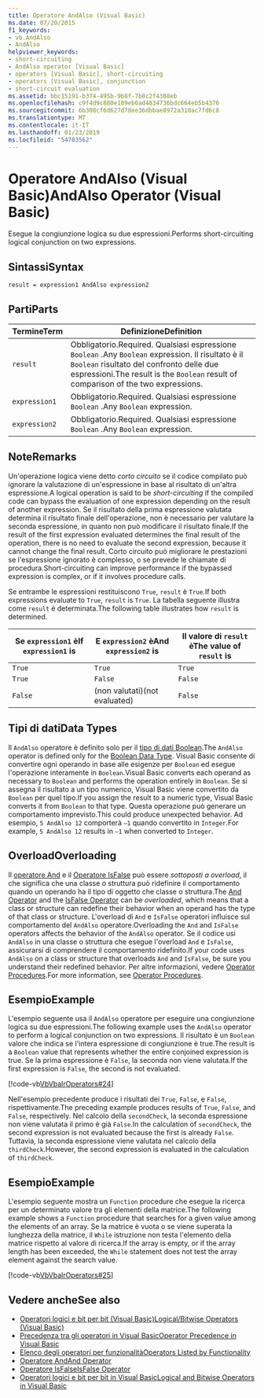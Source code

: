 ```yaml
---
title: Operatore AndAlso (Visual Basic)
ms.date: 07/20/2015
f1_keywords:
- vb.AndAlso
- AndAlso
helpviewer_keywords:
- short-circuiting
- AndAlso operator [Visual Basic]
- operators [Visual Basic], short-circuiting
- operators [Visual Basic], conjunction
- short-circuit evaluation
ms.assetid: bbc15191-b374-495b-9b8f-7b8c2f4388eb
ms.openlocfilehash: c9f4d9c880e189eb0ad4834736bdc664eb5b4376
ms.sourcegitcommit: 6b308cf6d627d78ee36dbbae8972a310ac7fd6c8
ms.translationtype: MT
ms.contentlocale: it-IT
ms.lasthandoff: 01/23/2019
ms.locfileid: "54703562"
---
```

# <a name="andalso-operator-visual-basic"></a><span data-ttu-id="94595-102">Operatore AndAlso (Visual Basic)</span><span class="sxs-lookup"><span data-stu-id="94595-102">AndAlso Operator (Visual Basic)</span></span>
<span data-ttu-id="94595-103">Esegue la congiunzione logica su due espressioni.</span><span class="sxs-lookup"><span data-stu-id="94595-103">Performs short-circuiting logical conjunction on two expressions.</span></span>  
  
## <a name="syntax"></a><span data-ttu-id="94595-104">Sintassi</span><span class="sxs-lookup"><span data-stu-id="94595-104">Syntax</span></span>  
  
```  
result = expression1 AndAlso expression2  
```  
  
## <a name="parts"></a><span data-ttu-id="94595-105">Parti</span><span class="sxs-lookup"><span data-stu-id="94595-105">Parts</span></span>  
  
|<span data-ttu-id="94595-106">Termine</span><span class="sxs-lookup"><span data-stu-id="94595-106">Term</span></span>|<span data-ttu-id="94595-107">Definizione</span><span class="sxs-lookup"><span data-stu-id="94595-107">Definition</span></span>|  
|---|---|  
|`result`|<span data-ttu-id="94595-108">Obbligatorio.</span><span class="sxs-lookup"><span data-stu-id="94595-108">Required.</span></span> <span data-ttu-id="94595-109">Qualsiasi espressione `Boolean` .</span><span class="sxs-lookup"><span data-stu-id="94595-109">Any `Boolean` expression.</span></span> <span data-ttu-id="94595-110">Il risultato è il `Boolean` risultato del confronto delle due espressioni.</span><span class="sxs-lookup"><span data-stu-id="94595-110">The result is the `Boolean` result of comparison of the two expressions.</span></span>|  
|`expression1`|<span data-ttu-id="94595-111">Obbligatorio.</span><span class="sxs-lookup"><span data-stu-id="94595-111">Required.</span></span> <span data-ttu-id="94595-112">Qualsiasi espressione `Boolean` .</span><span class="sxs-lookup"><span data-stu-id="94595-112">Any `Boolean` expression.</span></span>|  
|`expression2`|<span data-ttu-id="94595-113">Obbligatorio.</span><span class="sxs-lookup"><span data-stu-id="94595-113">Required.</span></span> <span data-ttu-id="94595-114">Qualsiasi espressione `Boolean` .</span><span class="sxs-lookup"><span data-stu-id="94595-114">Any `Boolean` expression.</span></span>|  
  
## <a name="remarks"></a><span data-ttu-id="94595-115">Note</span><span class="sxs-lookup"><span data-stu-id="94595-115">Remarks</span></span>  
 <span data-ttu-id="94595-116">Un'operazione logica viene detto *corto circuito* se il codice compilato può ignorare la valutazione di un'espressione in base al risultato di un'altra espressione.</span><span class="sxs-lookup"><span data-stu-id="94595-116">A logical operation is said to be *short-circuiting* if the compiled code can bypass the evaluation of one expression depending on the result of another expression.</span></span> <span data-ttu-id="94595-117">Se il risultato della prima espressione valutata determina il risultato finale dell'operazione, non è necessario per valutare la seconda espressione, in quanto non può modificare il risultato finale.</span><span class="sxs-lookup"><span data-stu-id="94595-117">If the result of the first expression evaluated determines the final result of the operation, there is no need to evaluate the second expression, because it cannot change the final result.</span></span> <span data-ttu-id="94595-118">Corto circuito può migliorare le prestazioni se l'espressione ignorato è complesso, o se prevede le chiamate di procedura.</span><span class="sxs-lookup"><span data-stu-id="94595-118">Short-circuiting can improve performance if the bypassed expression is complex, or if it involves procedure calls.</span></span>  
  
 <span data-ttu-id="94595-119">Se entrambe le espressioni restituiscono `True`, `result` è `True`.</span><span class="sxs-lookup"><span data-stu-id="94595-119">If both expressions evaluate to `True`, `result` is `True`.</span></span> <span data-ttu-id="94595-120">La tabella seguente illustra come `result` è determinata.</span><span class="sxs-lookup"><span data-stu-id="94595-120">The following table illustrates how `result` is determined.</span></span>  
  
|<span data-ttu-id="94595-121">Se `expression1` è</span><span class="sxs-lookup"><span data-stu-id="94595-121">If `expression1` is</span></span>|<span data-ttu-id="94595-122">E `expression2` è</span><span class="sxs-lookup"><span data-stu-id="94595-122">And `expression2` is</span></span>|<span data-ttu-id="94595-123">Il valore di `result` è</span><span class="sxs-lookup"><span data-stu-id="94595-123">The value of `result` is</span></span>|  
|---|---|---|  
|`True`|`True`|`True`|  
|`True`|`False`|`False`|  
|`False`|<span data-ttu-id="94595-124">(non valutati)</span><span class="sxs-lookup"><span data-stu-id="94595-124">(not evaluated)</span></span>|`False`|  
  
## <a name="data-types"></a><span data-ttu-id="94595-125">Tipi di dati</span><span class="sxs-lookup"><span data-stu-id="94595-125">Data Types</span></span>  
 <span data-ttu-id="94595-126">Il `AndAlso` operatore è definito solo per il [tipo di dati Boolean](../../../visual-basic/language-reference/data-types/boolean-data-type.md).</span><span class="sxs-lookup"><span data-stu-id="94595-126">The `AndAlso` operator is defined only for the [Boolean Data Type](../../../visual-basic/language-reference/data-types/boolean-data-type.md).</span></span> <span data-ttu-id="94595-127">Visual Basic consente di convertire ogni operando in base alle esigenze per `Boolean` ed esegue l'operazione interamente in `Boolean`.</span><span class="sxs-lookup"><span data-stu-id="94595-127">Visual Basic converts each operand as necessary to `Boolean` and performs the operation entirely in `Boolean`.</span></span> <span data-ttu-id="94595-128">Se si assegna il risultato a un tipo numerico, Visual Basic viene convertito da `Boolean` per quel tipo.</span><span class="sxs-lookup"><span data-stu-id="94595-128">If you assign the result to a numeric type, Visual Basic converts it from `Boolean` to that type.</span></span> <span data-ttu-id="94595-129">Questa operazione può generare un comportamento imprevisto.</span><span class="sxs-lookup"><span data-stu-id="94595-129">This could produce unexpected behavior.</span></span> <span data-ttu-id="94595-130">Ad esempio, `5 AndAlso 12` comporterà `–1` quando convertito in `Integer`.</span><span class="sxs-lookup"><span data-stu-id="94595-130">For example, `5 AndAlso 12` results in `–1` when converted to `Integer`.</span></span>  
  
## <a name="overloading"></a><span data-ttu-id="94595-131">Overload</span><span class="sxs-lookup"><span data-stu-id="94595-131">Overloading</span></span>  
 <span data-ttu-id="94595-132">Il [operatore And](../../../visual-basic/language-reference/operators/and-operator.md) e il [Operatore IsFalse](../../../visual-basic/language-reference/operators/isfalse-operator.md) può essere *sottoposti a overload*, il che significa che una classe o struttura può ridefinire il comportamento quando un operando ha il tipo di oggetto che classe o struttura.</span><span class="sxs-lookup"><span data-stu-id="94595-132">The [And Operator](../../../visual-basic/language-reference/operators/and-operator.md) and the [IsFalse Operator](../../../visual-basic/language-reference/operators/isfalse-operator.md) can be *overloaded*, which means that a class or structure can redefine their behavior when an operand has the type of that class or structure.</span></span> <span data-ttu-id="94595-133">L'overload di `And` e `IsFalse` operatori influisce sul comportamento del `AndAlso` operatore.</span><span class="sxs-lookup"><span data-stu-id="94595-133">Overloading the `And` and `IsFalse` operators affects the behavior of the `AndAlso` operator.</span></span> <span data-ttu-id="94595-134">Se il codice usi `AndAlso` in una classe o struttura che esegue l'overload `And` e `IsFalse`, assicurarsi di comprendere il comportamento ridefinito.</span><span class="sxs-lookup"><span data-stu-id="94595-134">If your code uses `AndAlso` on a class or structure that overloads `And` and `IsFalse`, be sure you understand their redefined behavior.</span></span> <span data-ttu-id="94595-135">Per altre informazioni, vedere [Operator Procedures](../../../visual-basic/programming-guide/language-features/procedures/operator-procedures.md).</span><span class="sxs-lookup"><span data-stu-id="94595-135">For more information, see [Operator Procedures](../../../visual-basic/programming-guide/language-features/procedures/operator-procedures.md).</span></span>  
  
## <a name="example"></a><span data-ttu-id="94595-136">Esempio</span><span class="sxs-lookup"><span data-stu-id="94595-136">Example</span></span>  
 <span data-ttu-id="94595-137">L'esempio seguente usa il `AndAlso` operatore per eseguire una congiunzione logica su due espressioni.</span><span class="sxs-lookup"><span data-stu-id="94595-137">The following example uses the `AndAlso` operator to perform a logical conjunction on two expressions.</span></span> <span data-ttu-id="94595-138">Il risultato è un `Boolean` valore che indica se l'intera espressione di congiunzione è true.</span><span class="sxs-lookup"><span data-stu-id="94595-138">The result is a `Boolean` value that represents whether the entire conjoined expression is true.</span></span> <span data-ttu-id="94595-139">Se la prima espressione è `False`, la seconda non viene valutata.</span><span class="sxs-lookup"><span data-stu-id="94595-139">If the first expression is `False`, the second is not evaluated.</span></span>  
  
 [!code-vb[VbVbalrOperators#24](../../../visual-basic/language-reference/operators/codesnippet/VisualBasic/andalso-operator_1.vb)]  
  
 <span data-ttu-id="94595-140">Nell'esempio precedente produce i risultati dei `True`, `False`, e `False`, rispettivamente.</span><span class="sxs-lookup"><span data-stu-id="94595-140">The preceding example produces results of `True`, `False`, and `False`, respectively.</span></span> <span data-ttu-id="94595-141">Nel calcolo della `secondCheck`, la seconda espressione non viene valutata il primo è già `False`.</span><span class="sxs-lookup"><span data-stu-id="94595-141">In the calculation of `secondCheck`, the second expression is not evaluated because the first is already `False`.</span></span> <span data-ttu-id="94595-142">Tuttavia, la seconda espressione viene valutata nel calcolo della `thirdCheck`.</span><span class="sxs-lookup"><span data-stu-id="94595-142">However, the second expression is evaluated in the calculation of `thirdCheck`.</span></span>  
  
## <a name="example"></a><span data-ttu-id="94595-143">Esempio</span><span class="sxs-lookup"><span data-stu-id="94595-143">Example</span></span>  
 <span data-ttu-id="94595-144">L'esempio seguente mostra un `Function` procedure che esegue la ricerca per un determinato valore tra gli elementi della matrice.</span><span class="sxs-lookup"><span data-stu-id="94595-144">The following example shows a `Function` procedure that searches for a given value among the elements of an array.</span></span> <span data-ttu-id="94595-145">Se la matrice è vuota o se viene superata la lunghezza della matrice, il `While` istruzione non testa l'elemento della matrice rispetto al valore di ricerca.</span><span class="sxs-lookup"><span data-stu-id="94595-145">If the array is empty, or if the array length has been exceeded, the `While` statement does not test the array element against the search value.</span></span>  
  
 [!code-vb[VbVbalrOperators#25](../../../visual-basic/language-reference/operators/codesnippet/VisualBasic/andalso-operator_2.vb)]  
  
## <a name="see-also"></a><span data-ttu-id="94595-146">Vedere anche</span><span class="sxs-lookup"><span data-stu-id="94595-146">See also</span></span>
- [<span data-ttu-id="94595-147">Operatori logici e bit per bit (Visual Basic)</span><span class="sxs-lookup"><span data-stu-id="94595-147">Logical/Bitwise Operators (Visual Basic)</span></span>](../../../visual-basic/language-reference/operators/logical-bitwise-operators.md)
- [<span data-ttu-id="94595-148">Precedenza tra gli operatori in Visual Basic</span><span class="sxs-lookup"><span data-stu-id="94595-148">Operator Precedence in Visual Basic</span></span>](../../../visual-basic/language-reference/operators/operator-precedence.md)
- [<span data-ttu-id="94595-149">Elenco degli operatori per funzionalità</span><span class="sxs-lookup"><span data-stu-id="94595-149">Operators Listed by Functionality</span></span>](../../../visual-basic/language-reference/operators/operators-listed-by-functionality.md)
- [<span data-ttu-id="94595-150">Operatore And</span><span class="sxs-lookup"><span data-stu-id="94595-150">And Operator</span></span>](../../../visual-basic/language-reference/operators/and-operator.md)
- [<span data-ttu-id="94595-151">Operatore IsFalse</span><span class="sxs-lookup"><span data-stu-id="94595-151">IsFalse Operator</span></span>](../../../visual-basic/language-reference/operators/isfalse-operator.md)
- [<span data-ttu-id="94595-152">Operatori logici e bit per bit in Visual Basic</span><span class="sxs-lookup"><span data-stu-id="94595-152">Logical and Bitwise Operators in Visual Basic</span></span>](../../../visual-basic/programming-guide/language-features/operators-and-expressions/logical-and-bitwise-operators.md)
